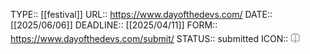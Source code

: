 TYPE:: [[festival]]
URL:: https://www.dayofthedevs.com/
DATE:: [[2025/06/06]]
DEADLINE:: [[2025/04/11]]
FORM:: https://www.dayofthedevs.com/submit/
STATUS:: submitted
ICON:: 𓎳
